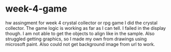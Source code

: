# week-4-game
hw assingment for week 4 crystal collector or rpg game
I did the crystal collector.  The game logic is working as far as I can tell. I failed in the display though.  I am not able to 
get the objects to align like in the sample.  Also struggled getting graphics, so I made my own from drawings using 
microsoft paint.  Also could not get background image from url to work.
